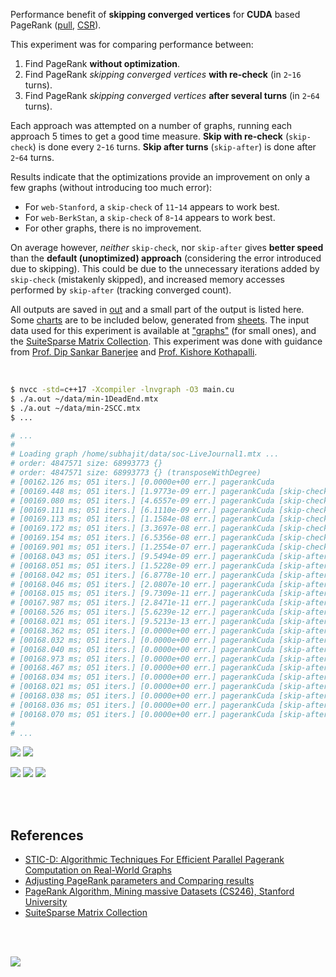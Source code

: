 Performance benefit of **skipping converged vertices** for **CUDA** based
PageRank ([pull], [CSR]).

This experiment was for comparing performance between:
1. Find PageRank **without optimization**.
2. Find PageRank *skipping converged vertices* **with re-check** (in `2`-`16` turns).
3. Find PageRank *skipping converged vertices* **after several turns** (in `2`-`64` turns).

Each approach was attempted on a number of graphs, running each approach 5 times
to get a good time measure. **Skip with re-check** (`skip-check`) is done every
`2`-`16` turns. **Skip after turns** (`skip-after`) is done after `2`-`64`
turns.

Results indicate that the optimizations provide an improvement on only a
few graphs (without introducing too much error):
- For `web-Stanford`, a `skip-check` of `11`-`14` appears to work best.
- For `web-BerkStan`, a `skip-check` of `8`-`14` appears to work best.
- For other graphs, there is no improvement.

On average however, *neither* `skip-check`, nor `skip-after` gives **better
speed** than the **default (unoptimized) approach** (considering the error
introduced due to skipping). This could be due to the unnecessary iterations
added by `skip-check` (mistakenly skipped), and increased memory accesses
performed by `skip-after` (tracking converged count).

All outputs are saved in [out](out/) and a small part of the output is listed
here. Some [charts] are to be included below, generated from [sheets]. The input
data used for this experiment is available at ["graphs"] (for small ones), and
the [SuiteSparse Matrix Collection]. This experiment was done with guidance
from [Prof. Dip Sankar Banerjee] and [Prof. Kishore Kothapalli].


<br>

```bash
$ nvcc -std=c++17 -Xcompiler -lnvgraph -O3 main.cu
$ ./a.out ~/data/min-1DeadEnd.mtx
$ ./a.out ~/data/min-2SCC.mtx
$ ...

# ...
#
# Loading graph /home/subhajit/data/soc-LiveJournal1.mtx ...
# order: 4847571 size: 68993773 {}
# order: 4847571 size: 68993773 {} (transposeWithDegree)
# [00162.126 ms; 051 iters.] [0.0000e+00 err.] pagerankCuda
# [00169.448 ms; 051 iters.] [1.9773e-09 err.] pagerankCuda [skip-check=2]
# [00169.080 ms; 051 iters.] [4.6557e-09 err.] pagerankCuda [skip-check=3]
# [00169.111 ms; 051 iters.] [6.1110e-09 err.] pagerankCuda [skip-check=4]
# [00169.113 ms; 051 iters.] [1.1584e-08 err.] pagerankCuda [skip-check=6]
# [00169.172 ms; 051 iters.] [3.3697e-08 err.] pagerankCuda [skip-check=8]
# [00169.154 ms; 051 iters.] [6.5356e-08 err.] pagerankCuda [skip-check=11]
# [00169.901 ms; 051 iters.] [1.2554e-07 err.] pagerankCuda [skip-check=14]
# [00168.043 ms; 051 iters.] [9.5494e-09 err.] pagerankCuda [skip-after=2]
# [00168.051 ms; 051 iters.] [1.5228e-09 err.] pagerankCuda [skip-after=3]
# [00168.042 ms; 051 iters.] [6.8778e-10 err.] pagerankCuda [skip-after=4]
# [00168.046 ms; 051 iters.] [2.0807e-10 err.] pagerankCuda [skip-after=6]
# [00168.015 ms; 051 iters.] [9.7309e-11 err.] pagerankCuda [skip-after=8]
# [00167.987 ms; 051 iters.] [2.8471e-11 err.] pagerankCuda [skip-after=11]
# [00168.526 ms; 051 iters.] [5.6239e-12 err.] pagerankCuda [skip-after=14]
# [00168.021 ms; 051 iters.] [9.5213e-13 err.] pagerankCuda [skip-after=17]
# [00168.362 ms; 051 iters.] [0.0000e+00 err.] pagerankCuda [skip-after=21]
# [00168.032 ms; 051 iters.] [0.0000e+00 err.] pagerankCuda [skip-after=25]
# [00168.040 ms; 051 iters.] [0.0000e+00 err.] pagerankCuda [skip-after=29]
# [00168.973 ms; 051 iters.] [0.0000e+00 err.] pagerankCuda [skip-after=33]
# [00168.467 ms; 051 iters.] [0.0000e+00 err.] pagerankCuda [skip-after=38]
# [00168.034 ms; 051 iters.] [0.0000e+00 err.] pagerankCuda [skip-after=43]
# [00168.021 ms; 051 iters.] [0.0000e+00 err.] pagerankCuda [skip-after=48]
# [00168.038 ms; 051 iters.] [0.0000e+00 err.] pagerankCuda [skip-after=53]
# [00168.036 ms; 051 iters.] [0.0000e+00 err.] pagerankCuda [skip-after=58]
# [00168.070 ms; 051 iters.] [0.0000e+00 err.] pagerankCuda [skip-after=63]
#
# ...
```

[![](https://i.imgur.com/wcpqS4z.gif)][sheetp]
[![](https://i.imgur.com/Ukl771H.gif)][sheetp]

[![](https://i.imgur.com/bMdnihr.png)][sheetp]
[![](https://i.imgur.com/tdZOpI2.png)][sheetp]
[![](https://i.imgur.com/0kvtkU9.png)][sheetp]

<br>
<br>


## References

- [STIC-D: Algorithmic Techniques For Efficient Parallel Pagerank Computation on Real-World Graphs](https://gist.github.com/wolfram77/bb09968cc0e592583c4b180243697d5a)
- [Adjusting PageRank parameters and Comparing results](https://arxiv.org/abs/2108.02997)
- [PageRank Algorithm, Mining massive Datasets (CS246), Stanford University](https://www.youtube.com/watch?v=ke9g8hB0MEo)
- [SuiteSparse Matrix Collection]

<br>
<br>

[![](https://i.imgur.com/KExwVG1.jpg)](https://www.youtube.com/watch?v=A7TKQKAFIi4)

[Prof. Dip Sankar Banerjee]: https://sites.google.com/site/dipsankarban/
[Prof. Kishore Kothapalli]: https://www.iiit.ac.in/people/faculty/kkishore/
[SuiteSparse Matrix Collection]: https://sparse.tamu.edu
["graphs"]: https://github.com/puzzlef/graphs
[pull]: https://github.com/puzzlef/pagerank-push-vs-pull
[CSR]: https://github.com/puzzlef/pagerank-class-vs-csr
[charts]: https://photos.app.goo.gl/XtYLSiBuqjhupFM89
[sheets]: https://docs.google.com/spreadsheets/d/1MtKJ-2d09RttSbxDeZUz1VnZmZSktmH8moSl_8EZXYE/edit?usp=sharing
[sheetp]: https://docs.google.com/spreadsheets/d/e/2PACX-1vRaKnHS2Cg2-Vq15eIwhwMjguNhH3FPSNaQjw28V7NwRC-qGERn4Srcdo9hoDBL3QeWodlH5zku4cCo/pubhtml
